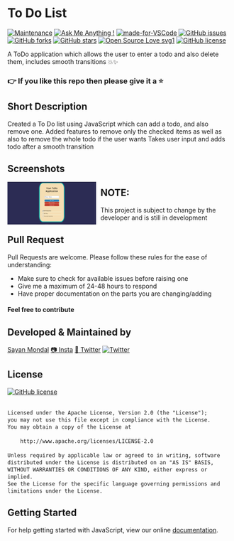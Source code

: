# To Do List

[![Maintenance](https://img.shields.io/badge/Maintained%3F-yes-green.svg)](https://GitHub.com/Naereen/StrapDown.js/graphs/commit-activity) [![Ask Me Anything !](https://img.shields.io/badge/Ask%20me-anything-1abc9c.svg)](https://GitHub.com/Naereen/ama) [![made-for-VSCode](https://img.shields.io/badge/Made%20for-VSCode-1f425f.svg)](https://code.visualstudio.com/) [![GitHub issues](https://img.shields.io/github/issues/S-ayanide/Flutter-ScratchAndWin.svg)](https://github.com/S-ayanide/Flutter-ScratchAndWin/issues)
[![GitHub forks](https://img.shields.io/github/forks/S-ayanide/Flutter-ScratchAndWin.svg?style=social)](https://github.com/S-ayanide/Flutter-ScratchAndWin/network) [![GitHub stars](https://img.shields.io/github/stars/S-ayanide/Flutter-ScratchAndWin.svg?style=social)](https://github.com/S-ayanide/Flutter-ScratchAndWin/stargazers) [![Open Source Love svg1](https://badges.frapsoft.com/os/v1/open-source.svg?v=103)](https://github.com/ellerbrock/open-source-badges/)
[![GitHub license](https://img.shields.io/github/license/S-ayanide/Flutter-ScratchAndWin.svg?style=popout)](https://github.com/S-ayanide/Flutter-ScratchAndWin/blob/master/LICENSE)

A ToDo application which allows the user to enter a todo and also delete them, includes smooth transitions 💥✨
### 👉 If you like this repo then please give it a ⭐️

## Short Description
Created a To Do list using JavaScript which can add a todo, and also remove one.
Added features to remove only the checked items as well as also to remove the whole todo if the user wants
Takes user input and adds todo after a smooth transition

## Screenshots
<img src="images/ToDo.PNG"
     alt="Home Screen"
     style="float: left; margin-right: 10px;"
     width="200"/>
     
## NOTE:
This project is subject to change by the developer and is still in development
     
## Pull Request

Pull Requests are welcome. Please follow these rules for the ease of understanding:
* Make sure to check for available issues before raising one
* Give me a maximum of 24-48 hours to respond
* Have proper documentation on the parts you are changing/adding

#### Feel free to contribute

## Developed & Maintained by
[Sayan Mondal](https://github.com/S-ayanide) 
[📷 Insta](https://www.instagram.com/s_ayanide/)
[🐤 Twitter](https://www.instagram.com/s_ayanide/) [![Twitter](https://img.shields.io/twitter/url/https/github.com/S-ayanide/Flutter-ScratchAndWin/edit/master/README.md.svg?style=social)](https://twitter.com/intent/tweet?text=Wow:&url=https%3A%2F%2Fgithub.com%2FS-ayanide%2FFlutter-ScratchAndWin%2Fedit%2Fmaster%2FREADME.md)

## License 
[![GitHub license](https://img.shields.io/github/license/S-ayanide/Flutter-ScratchAndWin.svg?style=for-the-badge)](https://github.com/S-ayanide/Flutter-ScratchAndWin/blob/master/LICENSE)
```Copyright 2019 Sayan Mondal

Licensed under the Apache License, Version 2.0 (the "License");
you may not use this file except in compliance with the License.
You may obtain a copy of the License at

    http://www.apache.org/licenses/LICENSE-2.0

Unless required by applicable law or agreed to in writing, software
distributed under the License is distributed on an "AS IS" BASIS,
WITHOUT WARRANTIES OR CONDITIONS OF ANY KIND, either express or implied.
See the License for the specific language governing permissions and
limitations under the License.
```

## Getting Started
For help getting started with JavaScript, view our online [documentation](https://developer.mozilla.org/en-US/docs/Web/JavaScript).
